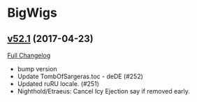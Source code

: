 # BigWigs

## [v52.1](https://github.com/BigWigsMods/BigWigs/tree/v52.1) (2017-04-23) [](#top)
[Full Changelog](https://github.com/BigWigsMods/BigWigs/compare/v52...v52.1)

- bump version  
- Update TombOfSargeras.toc - deDE (#252)  
- Updated ruRU locale. (#251)  
- Nighthold/Etraeus: Cancel Icy Ejection say if removed early.  
